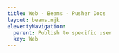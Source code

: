 ```yaml
---
title: Web - Beams - Pusher Docs
layout: beams.njk
eleventyNavigation: 
  parent: Publish to specific user
  key: Web
---
```

